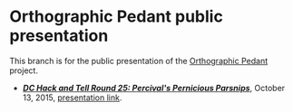 # Orthographic Pedant public presentation

This branch is for the public presentation of the [Orthographic Pedant](https://github.com/thoppe/orthographic-pedant) project.

+ ***[DC Hack and Tell Round 25: Percival's Pernicious Parsnips](http://www.meetup.com/DC-Hack-and-Tell/events/220231785/)***, October 13, 2015, [presentation link](http://thoppe.github.io/orthographic-pedant/HnT_index.html).
